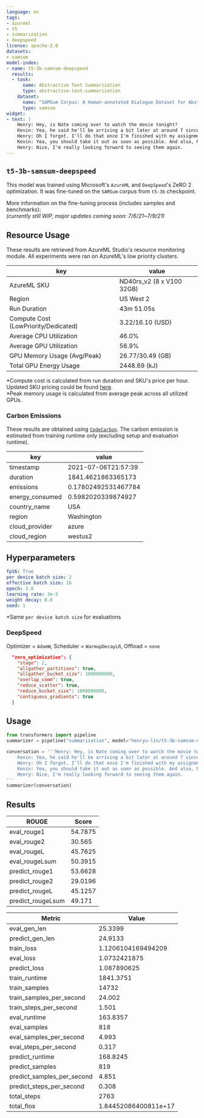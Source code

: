 ```yaml
---
language: en
tags:
- azureml
- t5
- summarization
- deepspeed
license: apache-2.0
datasets:
- samsum
model-index:
- name: t5-3b-samsum-deepspeed
  results:
  - task: 
      name: Abstractive Text Summarization
      type: abstractive-text-summarization
    dataset:
      name: "SAMSum Corpus: A Human-annotated Dialogue Dataset for Abstractive Summarization" 
      type: samsum
widget:
- text: | 
    Henry: Hey, is Nate coming over to watch the movie tonight?
    Kevin: Yea, he said he'll be arriving a bit later at around 7 since he gets off of work at 6. Have you taken out the garbage yet? It's starting to make the kitchen really smell.
    Henry: Oh I forgot. I'll do that once I'm finished with my assignment for my math class.
    Kevin: Yea, you should take it out as soon as possible. And also, Nate is bringing his girlfriend too.
    Henry: Nice, I'm really looking forward to seeing them again.
---
```


## `t5-3b-samsum-deepspeed`
This model was trained using Microsoft's `AzureML` and `DeepSpeed`'s ZeRO 2 optimization. It was fine-tuned on the `SAMSum` corpus from `t5-3b` checkpoint.

More information on the fine-tuning process (includes samples and benchmarks):  
*(currently still WIP, major updates coming soon: 7/6/21~7/9/21)*

## Resource Usage
These results are retrieved from AzureML Studio's resource monitoring module. All experiments were ran on AzureML's low priority clusters.

| key | value |
| --- | ----- |
| AzureML SKU | ND40rs_v2 (8 x V100 32GB) |
| Region | US West 2 |
| Run Duration | 43m 51.05s |
| Compute Cost (LowPriority/Dedicated) | $3.22/$16.10 (USD) |
| Average CPU Utilization | 46.0% |
| Average GPU Utilization | 56.9% |
| GPU Memory Usage (Avg/Peak) | 26.77/30.49 (GB) |
| Total GPU Energy Usage | 2448.69 (kJ) |

*Compute cost is calculated from run duration and SKU's price per hour. Updated SKU pricing could be found [here](https://azure.microsoft.com/en-us/pricing/details/machine-learning/).  
*Peak memory usage is calculated from average peak across all utilized GPUs.  

### Carbon Emissions
These results are obtained using [`CodeCarbon`](https://github.com/mlco2/codecarbon). The carbon emission is estimated from training runtime only (excluding setup and evaluation runtime).  

| key | value |
| --- | ----- |
| timestamp | 2021-07-06T21:57:39 |
| duration | 1841.4621863365173 |
| emissions | 0.17802492531467784 |
| energy_consumed | 0.5982020339874927 |
| country_name | USA |
| region | Washington |
| cloud_provider | azure |
| cloud_region | westus2 |

## Hyperparameters
```yaml
fp16: True
per device batch size: 2
effective batch size: 16
epoch: 3.0
learning rate: 3e-5
weight decay: 0.0
seed: 1
```
*Same `per device batch size` for evaluations

### DeepSpeed
Optimizer = `AdamW`, Scheduler = `WarmupDecayLR`, Offload = `none`
```json
  "zero_optimization": {
    "stage": 2,
    "allgather_partitions": true,
    "allgather_bucket_size": 1000000000,
    "overlap_comm": true,
    "reduce_scatter": true,
    "reduce_bucket_size": 1000000000,
    "contiguous_gradients": true
  }
```

## Usage
```python
from transformers import pipeline
summarizer = pipeline("summarization", model="henryu-lin/t5-3b-samsum-deepspeed")

conversation = '''Henry: Hey, is Nate coming over to watch the movie tonight?
    Kevin: Yea, he said he'll be arriving a bit later at around 7 since he gets off of work at 6. Have you taken out the garbage yet? It's starting to make the kitchen really smell.
    Henry: Oh I forgot. I'll do that once I'm finished with my assignment for my math class.
    Kevin: Yea, you should take it out as soon as possible. And also, Nate is bringing his girlfriend too.
    Henry: Nice, I'm really looking forward to seeing them again.
'''
summarizer(conversation)
```

## Results
| ROUGE | Score |
| ----- | ----- |
| eval_rouge1 | 54.7875 |
| eval_rouge2 | 30.565 |
| eval_rougeL | 45.7625 |
| eval_rougeLsum | 50.3915 |
| predict_rouge1 | 53.6628 |
| predict_rouge2 | 29.0196 |
| predict_rougeL | 45.1257 |
| predict_rougeLsum | 49.171 |

| Metric | Value |
| ------ | ----- |
| eval_gen_len | 25.3399 |
| predict_gen_len | 24.9133 |
| train_loss | 1.1206104169494209 |
| eval_loss | 1.0732421875 |
| predict_loss | 1.087890625 |
| train_runtime | 1841.3751 |
| train_samples | 14732 |
| train_samples_per_second | 24.002 |
| train_steps_per_second | 1.501 |
| eval_runtime | 163.8357 |
| eval_samples | 818 |
| eval_samples_per_second | 4.993 |
| eval_steps_per_second | 0.317 |
| predict_runtime | 168.8245 |
| predict_samples | 819 |
| predict_samples_per_second | 4.851 |
| predict_steps_per_second | 0.308 |
| total_steps | 2763 |
| total_flos | 1.84452086400811e+17 |

